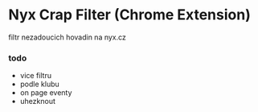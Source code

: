 # Nyx Crap Filter (Chrome Extension)

filtr nezadoucich hovadin na nyx.cz

### todo

* vice filtru
* podle klubu
* on page eventy
* uhezknout

